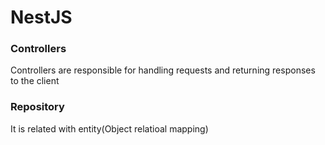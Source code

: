 # NestJS

### Controllers

Controllers are responsible for handling requests and returning responses to the client 

### Repository

It is related with entity(Object relatioal mapping)

